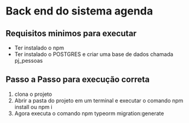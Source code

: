 # Back end do sistema agenda

## Requisitos minimos para executar

- Ter instalado o npm
- Ter instalado o POSTGRES e criar uma base de dados chamada pj_pessoas

## Passo a Passo para execução correta

1. clona o projeto
1. Abrir a pasta do projeto em um terminal e executar o comando npm install ou npm i
1. Agora executa o comando npm typeorm migration:generate
